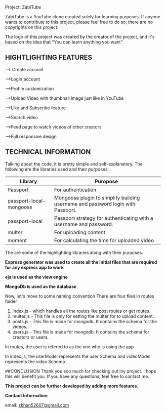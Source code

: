 Project: ZabiTube

ZabiTube is a YouTube clone created solely for learning purposes. If anyone wants to contribute to this project, please feel free to do so; there are no copyrights on this project.

The logo of this project was created by the creator of the project, and it's based on the idea that "You can learn anything you want".

## HIGHTLIGHTING FEATURES

--> Create account

-->Login account

-->Profile customization

-->Upload Video with thumbnail image just like in YouTube

-->Like and Subscribe feature

-->Search video

-->Feed page to watch videos of other creators

-->Full responsive design

## TECHNICAL INFORMATION

Talking about the code, it is pretty simple and self-explanatory. The following are the libraries used and their purposes:

|  Library |  Puropose 
|----------|----------
| Passport | For authentication
| passport-local-mongoose | Mongoose plugin to simplify building username and password login with Passport.
| passport-local | Passport strategy for authenticating with a username and password.
| multer | For uploading content
| moment | For calculating the time for uploaded video

The are some of the highlighting libraries along with their purposes.

__Express generator was used to create all the initial files that are required for any express app to work__

__ejs is used as the view engine__

__MongoDb is used as the database__

Now, let's move to some naming convention
There are four files in routes folder
1) index.js - which handles all the routes like post routes or get routes.
2) multer.js - This file is only for setting the multer for to upload content.
3) posts.js - This file is made for mongodb. It contains the schema for the videos.
3) users.js - This file is made for mongodb. It contains the schema for creators or users.

In routes, the user is refered to as the one who is using the app

In index.js, the userModel represents the user Schema and videoModel represents the video Schema

##CONCLUSION
Thank you soo much for checking out my project. I hope this will benefit you. If you have any questions, feel free to contact me.

__This project can be further developed by adding more features.__

__Contact Information__

email: zkhan52607@gmail.com